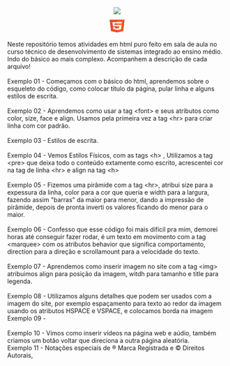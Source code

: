 <h1 align="center">
  <img src="https://readme-typing-svg.herokuapp.com/?font=Righteous&size=35&center=true&vCenter=true&width=500&height=70&duration=4000&lines=Aprendendo+html!;" /> <br>
  <img align="center" alt="Rafa-HTML" height="30" width="40" src="https://raw.githubusercontent.com/devicons/devicon/master/icons/html5/html5-original.svg">
</h1> 

Neste repositório temos atividades em html puro feito em sala de aula no curso técnico de desenvolvimento de sistemas integrado ao ensino médio.
Indo do básico ao mais complexo. Acompanhem a descrição de cada arquivo! <br>
<br>
Exemplo 01 - Começamos com o básico do html, aprendemos sobre o esqueleto do código, como colocar título da página, pular linha e alguns estilos de escrita. <br>
<br>
Exemplo 02 - Aprendemos como usar a tag &lt;font&gt;  e seus atributos como color, size, face e align. Usamos pela primeira vez a tag &lt;hr&gt; para criar linha com cor padrão. <br>
<br>
Exemplo 03 - Estilos de escrita. <br>
<br>
Exemplo 04 - Vemos Estilos Físicos, com as tags &lt;h&gt; , Utilizamos a tag &lt;pre&gt;  que deixa todo o conteúdo extamente como escrito, acrescentei cor na tag de linha &lt;hr&gt; e align na tag &lt;h&gt; <br>
<br>
Exemplo 05 - Fizemos uma pirâmide com a tag &lt;hr&gt;, atribui size para a expessura da linha, color para a cor que queria e width para a largura, fazendo assim "barras" da maior para menor, dando a impressão de pirâmide, depois de pronta inverti os valores ficando do menor para o maior. <br>
<br>
Exemplo 06 - Confesso que esse código foi mais difícil pra mim, demorei horas até conseguir fazer rodar, é um texto em movimento com a tag &lt;marquee&gt;  com os atributos behavior que significa comportamento,
direction para a direção e scrollamount para a velocidade do texto. <br>
<br>
Exemplo 07 - Aprendemos como inserir imagem no site com a tag &lt;img&gt;  atribuimos align para posição da imagem, witdh para tamanho e title para legenda. <br>
<br>
Exemplo 08 - Utilizamos alguns detalhes que podem ser usados com a imagem do site, por exemplo espaçamento para texto ao redor da imagem usando os atributos HSPACE e VSPACE, e colocamos borda na imagem 
<br>
Exemplo 09 - <br>
<br>
Exemplo 10 - Vimos como inserir vídeos na página web e aúdio, também criamos um botão voltar que direciona a outra página aleatória.
<br>
Exemplo 11 - Notações especiais de &reg; Marca Registrada e &copy; Direitos Autorais, 
